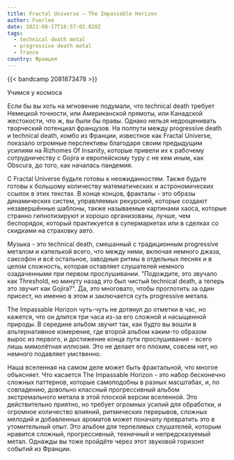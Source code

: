 ```yaml
---
title: Fractal Universe — The Impassable Horizon
author: Fuerlee
date: 2021-08-17T16:57:02.028Z
tags:
  - technical death metal
  - progressive death metal
  - france
country: Франция
---
```

{{< bandcamp 2081873478 >}}

Учимся у космоса

Если бы вы хоть на мгновение подумали, что technical death требует Немецкой точности, или Американской прямоты, или Канадской жестокости, что ж, вы были бы правы. Однако нельзя недооценивать творческий потенциал французов. На полпути между progressive death и technical death, комбо из Франции, известное как Fractal Universe, показало огромные перспективы благодаря своим предыдущим усилиям на Rizhomes Of Insanity, которые привели их к рабочему сотрудничеству с Gojira и европейскому туру с не кем иным, как Obscura, до того, как началась пандемия.

С Fractal Universe будьте готовы к неожиданностям. Также будьте готовы к большому количеству математических и астрономических ссылок в этих текстах. В конце концов, фракталы - это образы динамических систем, управляемых рекурсией, которые создают незавершённые шаблоны, также называемые картинами хаоса, которые странно гипнотизируют и хорошо организованы, лучше, чем беспорядок, который практикуется в супермаркетах или в сделках со скидками на страховку авто.

Музыка - это technical death, смешанный с традиционным progressive металом и капелькой всего, что между ними, включая немного джаза, саксофон и всё остальное, заводные ритмы в отдельных песнях и в целом сложность, которая оставляет слушателей немного озадаченными при первом прослушивании. "Подождите, это звучало как Threshold, но минуту назад это был чистый technical death, а теперь это звучит как Gojira?". Да, это многовато, чтобы проглотить за один присест, но именно в этом и заключается суть progressive метала.

The Impassable Horizon чуть-чуть не дотянул до отметки в час, но кажется, что он длится три часа из-за его сложной и насыщенной природы. В середине альбом звучит так, как будто вы вошли в альтернативное измерение, где второй альбом каким-то образом вырос из первого, и достижение конца пути прослушивания - всего лишь мимолётная иллюзия. Это не делает его плохим, совсем нет, но немного подавляет умственно.

Наша вселенная на самом деле может быть фрактальной, что многое объясняет. Что касается The Impassable Horizon - это набор бесконечно сложных паттернов, которые самоподобны в разных масштабах, и, по совпадению, довольно классный прогрессивный альбом экстремального метала в этой плоской версии вселенной. Это действительно приятно, но требует огромных усилий для обработки, и огромное количество влияний, ритмических перерывов, сложных мелодий и добавленных ароматов может поначалу превратить это в утомительный опыт. Это альбом для терпеливых слушателей, которым нравится сложный, прогрессивный, техничный и непредсказуемый метал. Однажды вы тоже пройдёте через этот звуковой горизонт событий из Франции.